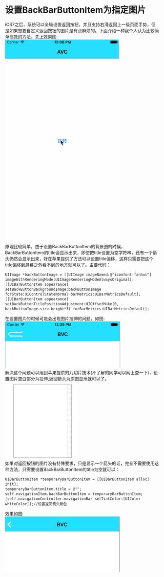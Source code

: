 # 设置BackBarButtonItem为指定图片
iOS7之后，系统可以全局设置返回按钮，并且支持右滑返回上一级页面手势，但是如果想要自定义返回按钮的图片是有点麻烦的。下面介绍一种我个人认为比较简单高效的方法。先上效果图:<br/>
![效果图](https://github.com/zyfoolboy/BackBarButtonItem/blob/master/BackBarButtonItem/BackBarButtonItem/Assets.xcassets/jianshu.dataset/jianshu.gif)<br/>
原理比较简单，由于设置BackBarButtonItem的背景图的时候，BackBarButtonItem的title会显示出来，即使把title设置为空字符串，还有一个箭头仍然会显示出来，好在苹果提供了方法可以设置title偏移，这样只需要把这个title偏移到屏幕之外看不到的地方就可以了。主要代码：
```
UIImage *backButtonImage = [[UIImage imageNamed:@"iconfont-fanhui"] imageWithRenderingMode:UIImageRenderingModeAlwaysOriginal];
[[UIBarButtonItem appearance] setBackButtonBackgroundImage:backButtonImage  forState:UIControlStateNormal barMetrics:UIBarMetricsDefault];
[[UIBarButtonItem appearance] setBackButtonTitlePositionAdjustment:UIOffsetMake(0, -backButtonImage.size.height*3) forBarMetrics:UIBarMetricsDefault];
```
在设置图片的时候可能会出现图片拉伸的问题，如图:<br/>
![](https://github.com/zyfoolboy/BackBarButtonItem/blob/master/BackBarButtonItem/BackBarButtonItem/Assets.xcassets/%E5%B1%8F%E5%B9%95%E5%BF%AB%E7%85%A7%202016-06-20%20%E4%B8%8B%E5%8D%8812.39.49.imageset/%E5%B1%8F%E5%B9%95%E5%BF%AB%E7%85%A7%202016-06-20%20%E4%B8%8B%E5%8D%8812.39.49.png)<br/>
解决这个问题可以用到苹果提供的九切片技术(不了解的同学可以网上查一下)，设置图片空白部分为拉伸,返回箭头为原图显示就可以了。<br/>
![](https://github.com/zyfoolboy/BackBarButtonItem/blob/master/BackBarButtonItem/BackBarButtonItem/Assets.xcassets/%E5%B1%8F%E5%B9%95%E5%BF%AB%E7%85%A7%202016-06-20%20%E4%B8%8B%E5%8D%8812.46.38.imageset/%E5%B1%8F%E5%B9%95%E5%BF%AB%E7%85%A7%202016-06-20%20%E4%B8%8B%E5%8D%8812.46.38.png)<br/>
如果对返回按钮的图片没有特殊要求，只是显示一个箭头的话，完全不需要使用这种方法，只需要设置BackBarButtonItem的title为空就可以：
```
UIBarButtonItem *temporaryBarButtonItem = [[UIBarButtonItem alloc] init];
temporaryBarButtonItem.title = @"";
self.navigationItem.backBarButtonItem = temporaryBarButtonItem;
[self.navigationController.navigationBar setTintColor:[UIColor whiteColor]];//设置返回箭头颜色
```
效果如图:<br/>
![](https://github.com/zyfoolboy/BackBarButtonItem/blob/master/BackBarButtonItem/BackBarButtonItem/Assets.xcassets/iconback.imageset/iconback.png)